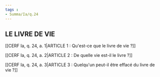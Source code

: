 ```yaml
---
tags : 
- Summa/Ia/q.24
---
```


## LE LIVRE DE VIE

[[CERF Ia, q. 24, a. 1|ARTICLE 1 : Qu'est-ce que le livre de vie ?]]

[[CERF Ia, q. 24, a. 2|ARTICLE 2 : De quelle vie est-il le livre ?]]

[[CERF Ia, q. 24, a. 3|ARTICLE 3 : Quelqu'un peut-il être effacé du livre de vie ?]]

